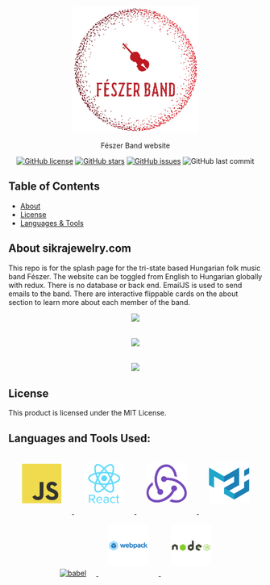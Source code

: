 <p align="center">
<img src='feszer logo/feszer-logo.png' width="250" />
</p>
<p align="center">Fészer Band website</p>
<p align="center">
<a href="https://github.com/mikloska/feszer/blob/main/LICENSE"><img alt="GitHub license" src="https://img.shields.io/github/license/mikloska/feszer"></a>
<a href="https://github.com/mikloska/feszer/stargazers"><img alt="GitHub stars" src="https://img.shields.io/github/stars/mikloska/feszer"></a>
<a href="https://github.com/mikloska/feszer/issues"><img alt="GitHub issues" src="https://img.shields.io/github/issues/mikloska/feszer"></a>
<img alt="GitHub last commit" src="https://img.shields.io/github/last-commit/mikloska/feszer">

</p>

<h2>Table of Contents</h2>

- [About](https://github.com/mikloska/feszer/#about)
- [License](https://github.com/mikloska/feszer/#License) 
- [Languages & Tools](https://github.com/mikloska/feszer/#languages-and-tools)

<h2 href="#About">About sikrajewelry.com</h2>

This repo is for the splash page for the tri-state based Hungarian folk music band Fészer. The website can be toggled from English to Hungarian globally with redux. There is no database or back end. EmailJS is used to send emails to the band. There are interactive flippable cards on the about section to learn more about each member of the band.


<p align="center">
  <img style="width:200px border-right:10px;" src='./src/img/about.png'/>
</p>

<p align="center" style="margin-top:30px;">
  <img style="width:200px border-right:10px;" src='./src/img/home.png'/>
</p>

<p align="center" style="margin-top:30px">
  <img style="width:200px border-right:10px;" src='./src/img/contact.png'/>
</p>





<h2 href="#License">License</h2>

This product is licensed under the MIT License.




<h2 align="left" href="#Languages">Languages and Tools Used:</h2>
<p align="center">
<a href="https://developer.mozilla.org/en-US/docs/Web/JavaScript" target="_blank"> <img src="https://raw.githubusercontent.com/devicons/devicon/master/icons/javascript/javascript-original.svg" alt="javascript" width="80" height="80" style="margin:20px;"/> </a><a href="https://reactjs.org/" target="_blank"> <img src="https://raw.githubusercontent.com/devicons/devicon/master/icons/react/react-original-wordmark.svg" alt="react" width="80" height="80" style="margin:20px;"/> </a><a href="https://redux.js.org" target="_blank"> <img src="https://raw.githubusercontent.com/devicons/devicon/master/icons/redux/redux-original.svg" alt="redux" width="80" height="80" style="margin:20px;"/> </a><a href="https://mui.com/" target="_blank"> <img src="https://raw.githubusercontent.com/devicons/devicon/master/icons/materialui/materialui-original.svg" alt="materialui" width="80" height="80" style="margin:20px;"/> </a><a href="https://babeljs.io/" target="_blank"> <img src="https://www.vectorlogo.zone/logos/babeljs/babeljs-icon.svg" alt="babel" width="80" height="80" style="margin:20px;"/> </a><a href="https://webpack.js.org" target="_blank"> <img src="https://raw.githubusercontent.com/devicons/devicon/d00d0969292a6569d45b06d3f350f463a0107b0d/icons/webpack/webpack-original-wordmark.svg" alt="webpack" width="80" height="80" style="margin:20px;"/> </a><a href="https://nodejs.org" target="_blank"> <img src="https://raw.githubusercontent.com/devicons/devicon/master/icons/nodejs/nodejs-original-wordmark.svg" alt="nodejs" width="80" height="80" style="margin:20px;"/> </a>


</p>
